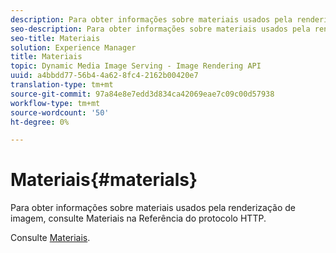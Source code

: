 ```yaml
---
description: Para obter informações sobre materiais usados pela renderização de imagem, consulte Materiais na Referência do protocolo HTTP.
seo-description: Para obter informações sobre materiais usados pela renderização de imagem, consulte Materiais na Referência do protocolo HTTP.
seo-title: Materiais
solution: Experience Manager
title: Materiais
topic: Dynamic Media Image Serving - Image Rendering API
uuid: a4bbdd77-56b4-4a62-8fc4-2162b00420e7
translation-type: tm+mt
source-git-commit: 97a84e8e7edd3d834ca42069eae7c09c00d57938
workflow-type: tm+mt
source-wordcount: '50'
ht-degree: 0%

---
```



# Materiais{#materials}

Para obter informações sobre materiais usados pela renderização de imagem, consulte Materiais na Referência do protocolo HTTP.

Consulte [Materiais](../../../../../ir-api/http-protocol/image-rendering-api-ref/c-ir-http-protocol-ref/c-ir-http-protocol-syntax-and-features/c-ir-http-materials/c-ir-http-materials.md#concept-45af2ab5694b4cfdadf1211ce3f5ed0f).
